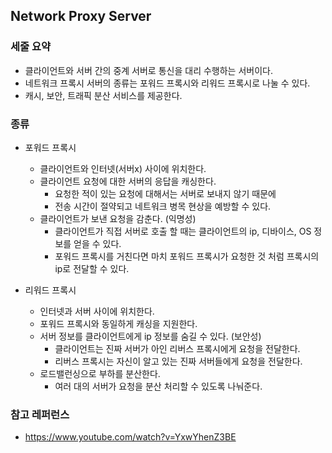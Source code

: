 ## Network Proxy Server

### 세줄 요약
* 클라이언트와 서버 간의 중계 서버로 통신을 대리 수행하는 서버이다.
* 네트워크 프록시 서버의 종류는 포워드 프록시와 리워드 프록시로 나눌 수 있다.
* 캐시, 보안, 트래픽 분산 서비스를 제공한다.

### 종류
* 포워드 프록시
    * 클라이언트와 인터넷(서버x) 사이에 위치한다.
    * 클라이언트 요청에 대한 서버의 응답을 캐싱한다. 
        * 요청한 적이 있는 요청에 대해서는 서버로 보내지 않기 때문에
        * 전송 시간이 절약되고 네트워크 병목 현상을 예방할 수 있다.
    * 클라이언트가 보낸 요청을 감춘다. (익명성)
        * 클라이언트가 직접 서버로 호출 할 때는 클라이언트의 ip, 디바이스, OS 정보를 얻을 수 있다.
        * 포워드 프록시를 거친다면 마치 포워드 프록시가 요청한 것 처럼 프록시의 ip로 전달할 수 있다. 

* 리워드 프록시
    * 인터넷과 서버 사이에 위치한다.
    * 포워드 프록시와 동일하게 캐싱을 지원한다.
    * 서버 정보를 클라이언트에게 ip 정보를 숨길 수 있다. (보안성)
        * 클라이언트는 진짜 서버가 아인 리버스 프록시에게 요청을 전달한다.
        * 리버스 프록시는 자신이 알고 있는 진짜 서버들에게 요청을 전달한다.
    * 로드밸런싱으로 부하를 분산한다.
        * 여러 대의 서버가 요청을 분산 처리할 수 있도록 나눠준다.


### 참고 레퍼런스
* https://www.youtube.com/watch?v=YxwYhenZ3BE